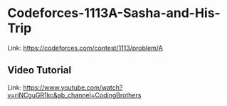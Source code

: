 # Codeforces-1113A-Sasha-and-His-Trip
Link: https://codeforces.com/contest/1113/problem/A
## Video Tutorial
Link: https://www.youtube.com/watch?v=riNCguGR1kc&ab_channel=CodingBrothers
